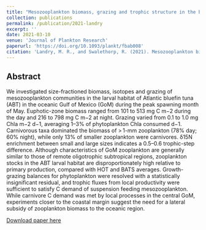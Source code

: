 ```yaml
---
title: "Mesozooplankton biomass, grazing and trophic structure in the bluefin tuna spawning area of the oceanic Gulf of Mexico"
collection: publications
permalink: /publication/2021-landry
excerpt: ''
date: 2021-03-10
venue: 'Journal of Plankton Research'
paperurl: 'https://doi.org/10.1093/plankt/fbab008'
citation: 'Landry, M. R., and Swalethorp, R. (2021). Mesozooplankton biomass, grazing and trophic structure in the bluefin tuna spawning area of the oceanic Gulf of Mexico. Journal of Plankton Research 00, 1–15. doi:10.1093/plankt/fbab008.'
---
```


Abstract
---
We investigated size-fractioned biomass, isotopes and grazing of mesozooplankton communities in the larval habitat of Atlantic bluefin tuna (ABT) in the oceanic Gulf of Mexico (GoM) during the peak spawning month of May. Euphotic-zone biomass ranged from 101 to 513 mg C m−2 during the day and 216 to 798 mg C m−2 at night. Grazing varied from 0.1 to 1.0 mg Chla m−2 d−1, averaging 1–3% of phytoplankton Chla consumed d−1. Carnivorous taxa dominated the biomass of > 1-mm zooplankton (78% day; 60% night), while only 13% of smaller zooplankton were carnivores. δ15N enrichment between small and large sizes indicates a 0.5–0.6 trophic-step difference. Although characteristics of GoM zooplankton are generally similar to those of remote oligotrophic subtropical regions, zooplankton stocks in the ABT larval habitat are disproportionately high relative to primary production, compared with HOT and BATS averages. Growth-grazing balances for phytoplankton were resolved with a statistically insignificant residual, and trophic fluxes from local productivity were sufficient to satisfy C demand of suspension feeding mesozooplankton. While carnivore C demand was met by local processes in the central GoM, experiments closer to the coastal margin suggest the need for a lateral subsidy of zooplankton biomass to the oceanic region.


[Download paper here](https://doi.org/10.1093/plankt/fbab008)
